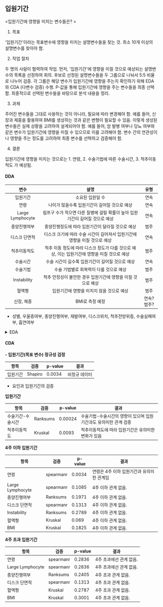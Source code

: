 ## 입원기간


<입원기간에 영향을 미치는 변수들은? >

1. 목표

'입원기간'이라는 목표변수에 영향을 미치는 설명변수들을 찾는 것.
최소 10개 이상의 설명변수를 찾아야 함.

2. 작업 절차

두 명의 사람이 협력하여 작업.
먼저, '입원기간'에 영향을 미칠 것으로 예상되는 설명변수의 목록을 선정하여 회의.
후보로 선정된 설명변수들을 두 그룹으로 나눠서 5:5 비율로 나누어 검증.
각 그룹은 해당 변수가 입원기간에 영향을 주는지 확인하기 위해 EDA와 CDA (다변수 검증) 수행.
P-값을 통해 입원기간에 영향을 주는 변수들을 최종 선택함.
최종적으로 선택된 변수들을 바탕으로 분석 내용을 정리.

3. 과제

주어진 변수들을 그대로 사용하는 것이 아니라, 필요에 따라 변경해야 함.
예를 들어, 신장과 체중을 활용하여 BMI를 생성하는 것과 같은 변형이 필요할 수 있음.
이렇게 생성된 변수들은 실제 상황을 고려하여 설계되어야 함.
예를 들어, 암 발병 여부나 당뇨 여부와 같은 변수가 입원기간에 영향을 미칠 수 있으므로 이를 고려해야 함.
변수 간의 연관성이나 영향을 주는 정도를 고려하여 최종 변수를 선택하고 검증해야 함.

4. 결론

입원기간에 영향을 미치는 것으로는 1. 연령, 2. 수술기법에 따른 수술시간, 3. 척추이동척도 가 예상됨. 


#### DDA 

| 변수 | 설명 | 유형 |
| :--: | :--: | :--: |
| 입원기간 | 소요된 입원일 수 | 연속 |
| 연령 | 나이가 많을수록 입원기간이 길어질 것으로 예상 | 연속 |
| Large Lymphocyte | 림프구 수가 적으면 다른 질병에 걸릴 확률이 높아 입원기간이 길어질 것으로 예상 | 연속 |
| 종양진행여부 | 종양진행정도에 따라 입원기간이 달라질 것으로 예상 | 범주 |
| 디스크 단면적 | 디스크 크기에 따라 수술 시간이 길어져서 입원기간에 영향을 미칠 것으로 예상 | 연속 |
| 척추이동척도 | 척추 이동 정도에 따라 디스크 정도가 다를 것으로 예상, 이는 입원기간에 영향을 미칠 것으로 예상 | 범주 |
| 수술시간 | 수술 시간이 길수록 입원기간이 길어질 것으로 예상 | 연속 |
| 수술기법 | 수술 기법별로 회복력이 다를 것으로 예상 | 범주 |
| Instability | 척추 안정성이 불안한 경우 입원기간에 영향을 미칠 것으로 예상 | 범주 |
| 혈액형 | 입원기간에 영향을 미치지 않을 것으로 예상 | 범주 |
| 신장, 체중  | BMI로 측정 예정 | 연속?범주? |
+ 성별, 우울증여부, 종양진행여부, 재발여부, 디스크위치, 척추전방위증, 수술실패여부, 흡연여부 



<details>


<summary> EDA </summary>


#### 연령-입원기간
- 연속-연속_ scatter, hitmap
![Alt text](image.png)

- 연령은 입원기간에 영향을 미치지 않는 것으로 보여짐. 
    - 입원기간 4주 이하에서 50대가 많이 입원하는것으로 보여짐
        
        ![Alt text](image-1.png)

    - 입원기간 4주 초과에서 오히려 30대, 60대 많이 입원하는 것으로 보여짐 (직업 or 생활환경에 영향을 많이 받았을거같은..)
        ![Alt text](image-2.png)


#### Large Lymphocyte-입원기간
- 연속-연속 (정상 범위 15~45(10^2)/μL )
- 림프구 수와 입원기간은 연관성이 보이지 않음. 
    ![Alt text](image-3.png)
    
        
#### 종양진행여부-입원기간
- 범주-연속
- 종양 진행이 없을때보다 있을 때 입원기간이 조금 늘어나는 것으로 보이나 이의 값의 variation이 크므로 검증이 필수
    ![Alt text](image-5.png)

#### 종양진행여부-입원기간
- 연속-연속 
- 디스크 단위 면적이 클수록 입원기간이 늘어나지 않을까 예상함. 
    ![Alt text](image-6.png)
    - correlation 수치상 관계가 없을 것으로 예상됨. 

#### 척추이동척도-입원기간
- 범주-연속 
- 척추이동척도에 따라 입원기간과 연관이 있을 것으로 예상함.  
    ![Alt text](image-7.png)

#### 수술시간-입원기간
- 연속-연속
    ![Alt text](image-8.png)

#### 수술기법-입원기간
- 범주-연속
    ![Alt text](image-9.png)

#### 척추안정성-입원기간
- 범주-연속    
    ![Alt text](image-10.png)

##### 혈액형-입원기간
- 범주-연속
    ![Alt text](image-11.png)

##### BMI-입원기간
- 범주-연속
    ![Alt text](image-12.png)

</details>


#### CDA

**- 입원기간(목표 변수) 정규성 검정**

| 항목 | 검증 | p-value | 결과 |
| --- | --- | --- | --- |
| 입원기간 | Shapiro | 0.0034 | 비정규 데이터|

- 요인과 입원기간의 검증

**입원기간**

| 항목 | 검증 | p-value | 결과 |
| --- | --- | --- | --- |
| 수술기간-수술시간 | Ranksums | 0.00024 | 수술기법-수술시간의 영향이 있으며 입원기간과도 유의미한 관계 검증|
| 척추이동척도 | Kruskal | 0.0093 | 척추이동척도에 따라 입원기간은 유의미한 변화가 있음 |

**4주 이하 입원기간**

| 항목 | 검증 | p-value | 결과 |
| --- | --- | --- | --- |
| 연령  | spearmanr | 0.0034 | 연령은 4주 이하 입원기간과 유의미한 관계임|
| Large Lymphocyte  | spearmanr | 0.1085 | 4주 이하 관계 없음. |
| 종양진행여부  | Ranksums | 0.1971 | 4주 이하 관계 없음. |
| 디스크 단면적  | spearmanr | 0.1313 | 4주 이하 관계 없음. |
| Instability  | Ranksums | 0.2789 | 4주 이하 관계 없음. |
| 혈액형  | Kruskal | 0.069 | 4주 이하 관계 없음. |
|  BMI  | Kruskal | 0.1825 | 4주 이하 관계 없음. |

**4주 초과 입원기간**

| 항목 | 검증 | p-value | 결과 |
| --- | --- | --- | --- |
| 연령  | spearmanr | 0.2836 | 4주 초과에선 관계 없음. |
| Large Lymphocyte  | spearmanr | 0.2836 | 4주 초과에선 관계 없음. |
| 종양진행여부  | Ranksums | 0.2405 | 4주 초과 관계 없음. |
| 디스크 단면적  | spearmanr | 0.1313 | 4주 초과 관계 없음. |
| 혈액형  | Kruskal | 0.2787 | 4주 초과 관계 없음. |
|  BMI  | Kruskal | 0.3001 | 4주 초과 관계 없음. |